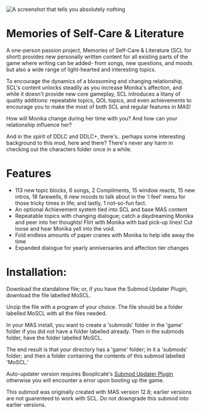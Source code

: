 ![A screenshot that tells you absolutely nothing](https://user-images.githubusercontent.com/107741953/265365710-5aa5bbb5-798c-4c34-b3d8-ce2d2e39331f.png)

# Memories of Self-Care & Literature

A one-person passion project, Memories of Self-Care & Literature (SCL for short) provides new personally written content for all existing parts of the game where writing can be added- from songs, new questions, and moods but also a wide range of light-hearted and interesting topics. 

To encourage the dynamics of a blossoming and changing relationship, SCL's content unlocks steadily as you increase Monika's affection, and while it doesn't provide new core gameplay, SCL introduces a litany of quality additions: repeatable topics, QOL topics, and even achievements to encourage you to make the most of both SCL and regular features in MAS!

How will Monika change during her time with you? And how can your relationship influence her? 

And in the spirit of DDLC and DDLC+, there's.. perhaps some interesting background to this mod, here and there? There's never any harm in checking out the characters folder once in a while.

# Features

- 113 new topic blocks, 6 songs, 2 Compliments, 15 window reacts, 15 new intros, 18 farewells, 6 new moods to talk about in the 'I feel' menu for those tricky times in life; and lastly, 1 not-so-fun fact.
- An optional Achievement system tied into SCL and base MAS content
- Repeatable topics with changing dialogue; catch a daydreaming Monika and peer into her thoughts! Flirt with Monika with bad pick-up lines! Cut loose and hear Monika yell into the void.
- Fold endless amounts of paper cranes with Monika to help idle away the time
- Expanded dialogue for yearly anniversaries and affection tier changes

# Installation:

Download the standalone file; or, if you have the Submod Updater Plugin, download the file labelled MoSCL.

Unzip the file with a program of your choice. The file should be a folder labelled MoSCL with all the files needed.

In your MAS install, you want to create a 'submods' folder in the 'game' folder if you did not have a folder labelled already. Then in the submods folder, have the folder labelled MoSCL.

The end result is that your directory has a 'game' folder; in it a 'submods' folder; and then a folder containing the contents of this submod labelled 'MoSCL.'

Auto-updater version requires Booplicate's [Submod Updater Plugin](https://github.com/Booplicate/MAS-Submods-SubmodUpdaterPlugin) otherwise you will encounter a error upon booting up the game.

This submod was originally created with MAS version 12.8; earlier versions are not guarenteed to work with SCL. Do not downgrade this submod into earlier versions.
